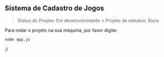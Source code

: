 <h2>Sistema de Cadastro de Jogos</h2>

> Status do Projeto: Em desenvolvimento >
> Projeto de estudos: Alura

Para rodar o projeto na sua máquina, por favor digite:

```
node app.js
```

;)

